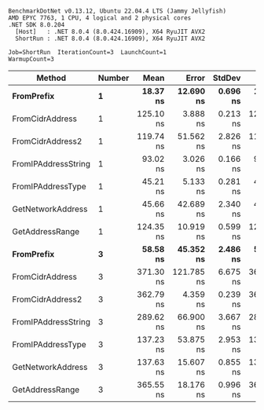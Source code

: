 ```

BenchmarkDotNet v0.13.12, Ubuntu 22.04.4 LTS (Jammy Jellyfish)
AMD EPYC 7763, 1 CPU, 4 logical and 2 physical cores
.NET SDK 8.0.204
  [Host]   : .NET 8.0.4 (8.0.424.16909), X64 RyuJIT AVX2
  ShortRun : .NET 8.0.4 (8.0.424.16909), X64 RyuJIT AVX2

Job=ShortRun  IterationCount=3  LaunchCount=1  
WarmupCount=3  

```
| Method              | Number | Mean      | Error      | StdDev   | Min       | Max       | Gen0   | Allocated |
|-------------------- |------- |----------:|-----------:|---------:|----------:|----------:|-------:|----------:|
| **FromPrefix**          | **1**      |  **18.37 ns** |  **12.690 ns** | **0.696 ns** |  **17.87 ns** |  **19.17 ns** | **0.0007** |      **56 B** |
| FromCidrAddress     | 1      | 125.10 ns |   3.888 ns | 0.213 ns | 124.94 ns | 125.34 ns | 0.0012 |     112 B |
| FromCidrAddress2    | 1      | 119.74 ns |  51.562 ns | 2.826 ns | 118.03 ns | 123.00 ns | 0.0012 |     112 B |
| FromIPAddressString | 1      |  93.02 ns |   3.026 ns | 0.166 ns |  92.84 ns |  93.16 ns | 0.0006 |      56 B |
| FromIPAddressType   | 1      |  45.21 ns |   5.133 ns | 0.281 ns |  44.99 ns |  45.53 ns | 0.0010 |      88 B |
| GetNetworkAddress   | 1      |  45.66 ns |  42.689 ns | 2.340 ns |  43.81 ns |  48.29 ns | 0.0007 |      56 B |
| GetAddressRange     | 1      | 124.35 ns |  10.919 ns | 0.599 ns | 123.66 ns | 124.72 ns | 0.0019 |     168 B |
| **FromPrefix**          | **3**      |  **58.58 ns** |  **45.352 ns** | **2.486 ns** |  **57.13 ns** |  **61.45 ns** | **0.0020** |     **168 B** |
| FromCidrAddress     | 3      | 371.30 ns | 121.785 ns | 6.675 ns | 365.49 ns | 378.59 ns | 0.0038 |     336 B |
| FromCidrAddress2    | 3      | 362.79 ns |   4.359 ns | 0.239 ns | 362.52 ns | 362.96 ns | 0.0038 |     336 B |
| FromIPAddressString | 3      | 289.62 ns |  66.900 ns | 3.667 ns | 287.22 ns | 293.84 ns | 0.0019 |     168 B |
| FromIPAddressType   | 3      | 137.23 ns |  53.875 ns | 2.953 ns | 135.51 ns | 140.64 ns | 0.0031 |     264 B |
| GetNetworkAddress   | 3      | 137.63 ns |  15.607 ns | 0.855 ns | 137.00 ns | 138.60 ns | 0.0019 |     168 B |
| GetAddressRange     | 3      | 365.55 ns |  18.176 ns | 0.996 ns | 364.57 ns | 366.57 ns | 0.0057 |     504 B |
